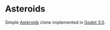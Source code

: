 # Asteroids
Simple [Asteroids](https://en.wikipedia.org/wiki/Asteroids_(video_game)) clone implemented in [Godot 3.0](https://godotengine.org/).
